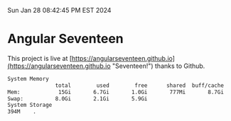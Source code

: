 Sun Jan 28 08:42:45 PM EST 2024

# Angular Seventeen


This project is live at [https://angularseventeen.github.io](https://angularseventeen.github.io "Seventeen!") thanks to Github.

```bash
System Memory
               total        used        free      shared  buff/cache   available
Mem:            15Gi       6.7Gi       1.0Gi       777Mi       8.7Gi       8.6Gi
Swap:          8.0Gi       2.1Gi       5.9Gi
System Storage
394M	.
```
```bash

